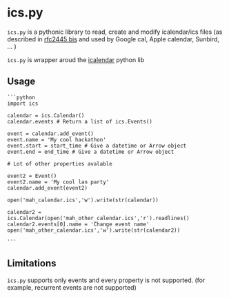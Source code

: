 ics.py
=====

`ics.py` is a pythonic library to read, create and modify icalendar/ics files (as described in [rfc2445 bis](http://tools.ietf.org/html/draft-ietf-calsify-rfc2445bis-08) and used by Google cal, Apple calendar, Sunbird, ... )

`ics.py` is wrapper aroud the [icalendar](https://pypi.python.org/pypi/icalendar) python lib


Usage
----

    ```python
    import ics

    calendar = ics.Calendar()
    calendar.events # Return a list of ics.Events()

    event = calendar.add_event()
    event.name = 'My cool hackathon'
    event.start = start_time # Give a datetime or Arrow object
    event.end = end_time # Give a datetime or Arrow object

    # Lot of other properties avalable

    event2 = Event()
    event2.name = 'My cool lan party'
    calendar.add_event(event2)

    open('mah_calendar.ics','w').write(str(calendar))

    calendar2 = ics.Calendar(open('mah_other_calendar.ics','r').readlines()
    calendar2.events[0].name = 'Change event name'
    open('mah_other_calendar.ics','w').write(str(calendar2))

    ```

Limitations
---

`ics.py` supports only events and every property is not supported.
(for example, recurrent events are not supported)